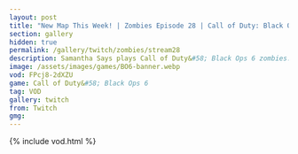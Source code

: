 ```yaml
---
layout: post
title: "New Map This Week! | Zombies Episode 28 | Call of Duty: Black Ops 6"
section: gallery
hidden: true
permalink: /gallery/twitch/zombies/stream28
description: Samantha Says plays Call of Duty&#58; Black Ops 6 zombies. Episode 28.
image: /assets/images/games/BO6-banner.webp
vod: FPcj8-2dXZU
game: Call of Duty&#58; Black Ops 6
tag: VOD
gallery: twitch
from: Twitch
gmg:
---
```

{% include vod.html %}